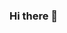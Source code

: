 ### Hi there 👋

<div id="contact-bar">
		<a href="https://api.whatsapp.com/send?phone=61998819974" target="_blank"><i class="fab fa-whatsapp"></i></a>
		<a href="https://https://www.facebook.com/lucas.dalmaso" target="_blank"><i class="fab fa-facebook"></i></a>
		<a href="mailto:lucassdalmaso25@gmail.com"><i class="fas fa-envelope"></i></a>
	</div>
